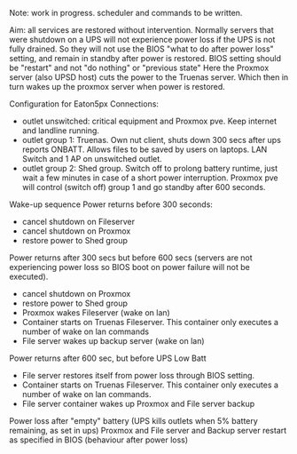Note: work in progress. scheduler and commands to be written.

Aim: all services are restored without intervention. Normally servers that were shutdown on a UPS will not experience power loss if the UPS is not fully drained. So they will not use the BIOS "what to do after power loss" setting, and remain in standby after power is restored. BIOS setting should be "restart" and not "do nothing" or "previous state"
Here the Proxmox server (also UPSD host) cuts the power to the Truenas server. Which then in turn wakes up the proxmox server when power is restored.

Configuration for Eaton5px
Connections: 
 - outlet unswitched: critical equipment and Proxmox pve. Keep internet and landline running.
 - outlet group 1: Truenas. Own nut client, shuts down 300 secs after ups reports ONBATT. Allows files to be saved by users on laptops. LAN Switch and 1 AP on unswitched outlet.
 - outlet group 2: Shed group. Switch off to prolong battery runtime, just wait a few minutes in case of a short power interruption.
   Proxmox pve will control (switch off) group 1 and go standby after 600 seconds. 

Wake-up sequence
  Power returns before 300 seconds:
  - cancel shutdown on Fileserver
  - cancel shutdown on Proxmox
  - restore power to Shed group

  Power returns after 300 secs but before 600 secs (servers are not experiencing power loss so BIOS boot on power failure will not be executed).
  - cancel shutdown on Proxmox
  - restore power to Shed group
  - Proxmox wakes Fileserver (wake on lan)
  - Container starts on Truenas Fileserver. This container only executes a number of wake on lan commands
  - File server wakes up backup server (wake on lan)
  

  Power returns after 600 sec, but before UPS Low Batt
  - File server restores itself from power loss through BIOS setting.
  - Container starts on Truenas Fileserver. This container only executes a number of wake on lan commands.
  - File server container wakes up Proxmox and File server backup 

  Power loss after "empty" battery (UPS kills outlets when 5% battery remaining, as set in ups)
  Proxmox and File server and Backup server restart as specified in BIOS (behaviour after power loss)
    
